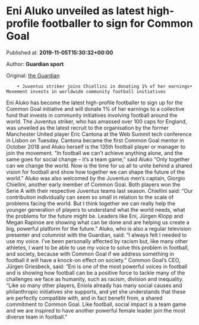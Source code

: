 
# Eni Aluko unveiled as latest high-profile footballer to sign for Common Goal

Published at: **2019-11-05T15:30:32+00:00**

Author: **Guardian sport**

Original: [the Guardian](https://www.theguardian.com/sport/2019/nov/05/eni-aluko-latest-high-profile-footballer-sign-up-common-goal)


        • Juventus striker joins Chiellini in donating 1% of her earnings• Movement invests in worldwide community football initiatives
      
Eni Aluko has become the latest high-profile footballer to sign up for the Common Goal initiative and will donate 1% of her earnings to a collective fund that invests in community initiatives involving football around the world.
The Juventus striker, who has amassed over 100 caps for England, was unveiled as the latest recruit to the organisation by the former Manchester United player Eric Cantona at the Web Summit tech conference in Lisbon on Tuesday. Cantona became the first Common Goal mentor in October 2018 and Aluko herself is the 135th football player or manager to join the movement.
“In football we can’t achieve anything alone, and the same goes for social change – it’s a team game,” said Aluko “Only together can we change the world. Now is the time for us all to unite behind a shared vision for football and show how together we can shape the future of the world.”
Aluko was also welcomed by the Juventus men’s captain, Giorgio Chiellini, another early member of Common Goal. Both players won the Serie A with their respective Juventus teams last season.
Chiellini said: “Our contribution individually can seem so small in relation to the scale of problems facing the world. But I think together we can really help the younger generation of players to understand what the world needs, what the problems for the future might be. Leaders like Eni, Jürgen Klopp and Megan Rapinoe are showing what can be done and are helping us create a big, powerful platform for the future.”
Aluko, who is also a regular television presenter and columnist with the Guardian, said: “I always felt I needed to use my voice. I’ve been personally affected by racism but, like many other athletes, I want to be able to use my voice to solve this problem in football, and society, because with Common Goal if we address something in football it will have a knock-on effect on society.”
Common Goal’s CEO, Jürgen Griesbeck, said: “Eni is one of the most powerful voices in football and is showing how football can be a positive force to tackle many of the challenges we face as humanity, such as racism, division and inequality.
“Like so many other players, Eniola already has many social causes and philanthropic initiatives she supports, and yet she understands that these are perfectly compatible with, and in fact benefit from, a shared commitment to Common Goal. Like football, social impact is a team game and we are inspired to have another powerful female leader join the most diverse team in football.”
